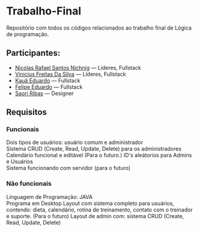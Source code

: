 # Trabalho-Final
Repositório com todos os códigos relacionados ao trabalho final de Lógica de programação. 

## Participantes: 

* [Nicolas Rafael Santos Nichnig](https://github.com/GhoostSama) — Líderes, Fullstack
* [Vinicius Freitas Da Silva](https://github.com/PenRoseRubix) — Líderes, Fullstack
* [Kauã Eduardo](https://github.com/kauaeduardog) — Fullstack
* [Felipe Eduardo](https://github.com/FelipeEduardo16) — Fullstack
* [Saori Ribas](https://github.com/Sayoyuu/Sayoyuu.git) — Designer 

## Requisitos

### Funcionais

Dois tipos de usuários: usuário comum e administrador  
Sistema CRUD (Create, Read, Update, Delete) para os administradores  
Calendário funcional e editável (Para o futuro.)
ID's aleátorios para Admins e Usuários  
Sistema funcionando com servidor (para o futuro)

### Não funcionais

Linguagem de Programação: JAVA  
Programa em Desktop
Layout com sistema completo para usuários, contendo: dieta, calendário, rotina de treinamento, contato com o treinador e suporte. (Para o futuro)
Layout de admin com: sistema CRUD (Create, Read, Update, Delete)
